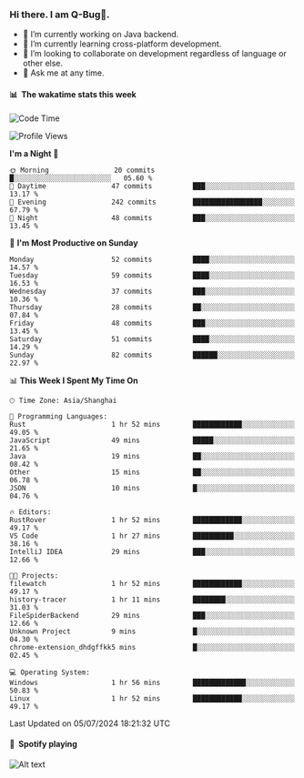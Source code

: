 ### Hi there. I am Q-Bug🐞.

- 🔭 I’m currently working on Java backend.
- 🌱 I’m currently learning cross-platform development.
- 👯 I’m looking to collaborate on development regardless of language or other else.
- 💬 Ask me at any time.

#### 📊 &nbsp;**The wakatime stats this week**  
<!--START_SECTION:waka-->
![Code Time](http://img.shields.io/badge/Code%20Time-158%20hrs%2056%20mins-blue)

![Profile Views](http://img.shields.io/badge/Profile%20Views-0-blue)

**I'm a Night 🦉** 

```text
🌞 Morning                20 commits          █░░░░░░░░░░░░░░░░░░░░░░░░   05.60 % 
🌆 Daytime                47 commits          ███░░░░░░░░░░░░░░░░░░░░░░   13.17 % 
🌃 Evening                242 commits         █████████████████░░░░░░░░   67.79 % 
🌙 Night                  48 commits          ███░░░░░░░░░░░░░░░░░░░░░░   13.45 % 
```
📅 **I'm Most Productive on Sunday** 

```text
Monday                   52 commits          ████░░░░░░░░░░░░░░░░░░░░░   14.57 % 
Tuesday                  59 commits          ████░░░░░░░░░░░░░░░░░░░░░   16.53 % 
Wednesday                37 commits          ███░░░░░░░░░░░░░░░░░░░░░░   10.36 % 
Thursday                 28 commits          ██░░░░░░░░░░░░░░░░░░░░░░░   07.84 % 
Friday                   48 commits          ███░░░░░░░░░░░░░░░░░░░░░░   13.45 % 
Saturday                 51 commits          ████░░░░░░░░░░░░░░░░░░░░░   14.29 % 
Sunday                   82 commits          ██████░░░░░░░░░░░░░░░░░░░   22.97 % 
```


📊 **This Week I Spent My Time On** 

```text
🕑︎ Time Zone: Asia/Shanghai

💬 Programming Languages: 
Rust                     1 hr 52 mins        ████████████░░░░░░░░░░░░░   49.05 % 
JavaScript               49 mins             █████░░░░░░░░░░░░░░░░░░░░   21.65 % 
Java                     19 mins             ██░░░░░░░░░░░░░░░░░░░░░░░   08.42 % 
Other                    15 mins             ██░░░░░░░░░░░░░░░░░░░░░░░   06.78 % 
JSON                     10 mins             █░░░░░░░░░░░░░░░░░░░░░░░░   04.76 % 

🔥 Editors: 
RustRover                1 hr 52 mins        ████████████░░░░░░░░░░░░░   49.17 % 
VS Code                  1 hr 27 mins        ██████████░░░░░░░░░░░░░░░   38.16 % 
IntelliJ IDEA            29 mins             ███░░░░░░░░░░░░░░░░░░░░░░   12.66 % 

🐱‍💻 Projects: 
filewatch                1 hr 52 mins        ████████████░░░░░░░░░░░░░   49.17 % 
history-tracer           1 hr 11 mins        ████████░░░░░░░░░░░░░░░░░   31.03 % 
FileSpiderBackend        29 mins             ███░░░░░░░░░░░░░░░░░░░░░░   12.66 % 
Unknown Project          9 mins              █░░░░░░░░░░░░░░░░░░░░░░░░   04.30 % 
chrome-extension_dhdgffkk5 mins              █░░░░░░░░░░░░░░░░░░░░░░░░   02.45 % 

💻 Operating System: 
Windows                  1 hr 56 mins        █████████████░░░░░░░░░░░░   50.83 % 
Linux                    1 hr 52 mins        ████████████░░░░░░░░░░░░░   49.17 % 
```


 Last Updated on 05/07/2024 18:21:32 UTC
<!--END_SECTION:waka-->

#### 🎵 &nbsp;**Spotify playing**  
![Alt text](https://spotify-recently-played-readme.vercel.app/api?user=e5y1o4x7kdt9kf2blu4wvmb4s&unique={true|1|on|yes})
